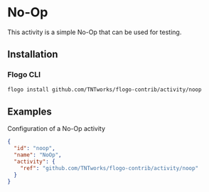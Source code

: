<!--
title: No-Op
weight: 4615
-->

# No-Op
This activity is a simple No-Op that can be used for testing.

## Installation

### Flogo CLI
```bash
flogo install github.com/TNTworks/flogo-contrib/activity/noop
```

## Examples
Configuration of a No-Op activity

```json
{
  "id": "noop",
  "name": "NoOp",
  "activity": {
    "ref": "github.com/TNTworks/flogo-contrib/activity/noop"
  }
}
```